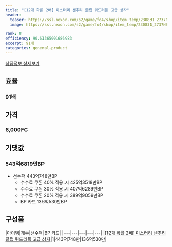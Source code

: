 ```yaml
---
title: "[12개 확률 2배] 미스터리 센추리 클럽 쿼드러플 고급 상자"
header:
  teaser: https://ssl.nexon.com/s2/game/fo4/shop/item_temp/230831_2737NE39PA12/201704186.png
  image: https://ssl.nexon.com/s2/game/fo4/shop/item_temp/230831_2737NE39PA12/201704186.png

rank: 8
efficiency: 90.61365001686983
excerpt: 91배
categories: general-product
---
```

[상품정보 상세보기](https://shop.fifaonline4.nexon.com/Shop/View?strPid=43217)


## 효율
### 91배
## 가격
### 6,000FC
## 기댓값
### 543억6819만BP

- 선수팩 443억748만BP
  - 수수료 쿠폰 40% 적용 시 425억3518만BP
  - 수수료 쿠폰 30% 적용 시 407억6289만BP
  - 수수료 쿠폰 20% 적용 시 389억9059만BP
  - BP 카드 136억530만BP

## 구성품

|아이템|개수|선수팩|BP 카드|
|---|---|---|---|---|
|[[12개 확률 2배] 미스터리 센추리 클럽 쿼드러플 고급 상자](/box/7373)|1|443억748만|136억530만|
